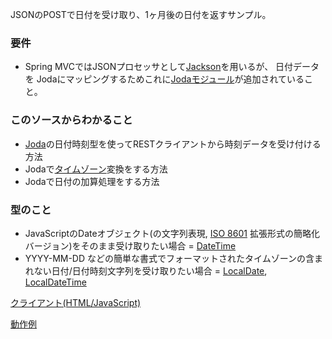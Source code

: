 JSONのPOSTで日付を受け取り、1ヶ月後の日付を返すサンプル。

### 要件

- Spring MVCではJSONプロセッサとして[Jackson](https://github.com/FasterXML/jackson-datatype-joda)を用いるが、
日付データを Jodaにマッピングするためこれに[Jodaモジュール](https://github.com/FasterXML/jackson-datatype-joda)が追加されていること。

### このソースからわかること

- [Joda](http://www.joda.org/joda-time/)の日付時刻型を使ってRESTクライアントから時刻データを受け付ける方法
- Jodaで[タイムゾーン](http://www.joda.org/joda-time/apidocs/org/joda/time/DateTimeZone.html)変換をする方法
- Jodaで日付の加算処理をする方法

### 型のこと

- JavaScriptのDateオブジェクト(の文字列表現, [ISO 8601](http://ja.wikipedia.org/wiki/ISO_8601) 拡張形式の簡略化バージョン)をそのまま受け取りたい場合 = [DateTime](http://www.joda.org/joda-time/apidocs/org/joda/time/DateTime.html)
- YYYY-MM-DD などの簡単な書式でフォーマットされたタイムゾーンの含まれない日付/日付時刻文字列を受け取りたい場合 = [LocalDate](http://www.joda.org/joda-time/apidocs/org/joda/time/LocalDate.html), [LocalDateTime](http://www.joda.org/joda-time/apidocs/org/joda/time/LocalDateTime.html) 

[クライアント(HTML/JavaScript)](${contextRoot}/src/examples/webapp/datepicker.html)

[動作例](${contextRoot}/datepicker.html)